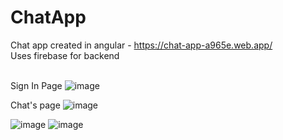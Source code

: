 # ChatApp
Chat app created in angular - https://chat-app-a965e.web.app/<br/>
Uses firebase for backend <br/><br/>

Sign In Page
![image](https://github.com/meyer6/Angular-Chat-Website/assets/69467554/96f37333-dda0-46cc-a3b1-20c87e9564fe)

Chat's page
![image](https://github.com/meyer6/Angular-Chat-Website/assets/69467554/49e843f1-5138-4546-95f5-919f189b9d65)

![image](https://github.com/meyer6/Angular-Chat-Website/assets/69467554/a05db0ec-2d1f-498f-8674-e64f71b3cd4f)
![image](https://github.com/meyer6/Angular-Chat-Website/assets/69467554/f27e6220-86dd-4e44-afc8-3721797d1aa7)
